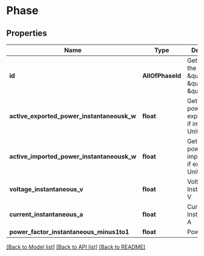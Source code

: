 # Phase

## Properties
Name | Type | Description | Notes
------------ | ------------- | ------------- | -------------
**id** | **AllOfPhaseId** | Gets name of the phase. \&quot;A\&quot;, \&quot;B\&quot;, \&quot;C\&quot; | 
**active_exported_power_instantaneousk_w** | **float** | Gets active power being exported. Zero if importing. Unit: kilowatt | [optional] 
**active_imported_power_instantaneousk_w** | **float** | Gets active power being imported. Zero if exporting. Unit: kilowatt | [optional] 
**voltage_instantaneous_v** | **float** | Voltage Instantaneous V | [optional] 
**current_instantaneous_a** | **float** | Current Instantaneous A | [optional] 
**power_factor_instantaneous_minus1to1** | **float** | Power factor | [optional] 

[[Back to Model list]](../../README.md#documentation-for-models) [[Back to API list]](../../README.md#documentation-for-api-endpoints) [[Back to README]](../../README.md)

